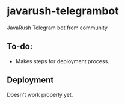 # javarush-telegrambot
JavaRush Telegram bot from community

## To-do:

* Makes steps for deployment process.


## Deployment

Doesn't work properly yet.

[//]: # (Deployment process as easy as possible:)

[//]: # (Required software:)

[//]: # (- terminal for running bash scripts)

[//]: # (- docker)

[//]: # (- docker-compose)

[//]: # ()
[//]: # (to deploy application, switch to needed branch and run bash script:)

[//]: # ()
[//]: # ($ bash start.sh ${bot_userame} ${bot_token})

[//]: # ()
[//]: # (That's all.)
